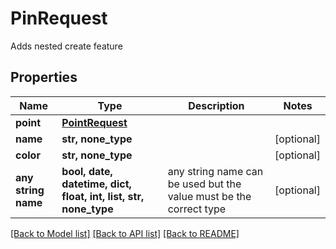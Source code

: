 # PinRequest

Adds nested create feature

## Properties
Name | Type | Description | Notes
------------ | ------------- | ------------- | -------------
**point** | [**PointRequest**](PointRequest.md) |  | 
**name** | **str, none_type** |  | [optional] 
**color** | **str, none_type** |  | [optional] 
**any string name** | **bool, date, datetime, dict, float, int, list, str, none_type** | any string name can be used but the value must be the correct type | [optional]

[[Back to Model list]](../README.md#documentation-for-models) [[Back to API list]](../README.md#documentation-for-api-endpoints) [[Back to README]](../README.md)



